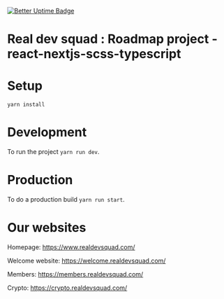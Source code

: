 [![Better Uptime Badge](https://betteruptime.com/status-badges/v1/monitor/5huw.svg)](https://betteruptime.com/?utm_source=status_badge)

# Real dev squad : Roadmap project - react-nextjs-scss-typescript

# Setup

`yarn install`

# Development

To run the project `yarn run dev`.

# Production
    
To do a production build `yarn run start`.

# Our websites

Homepage: https://www.realdevsquad.com/

Welcome website: https://welcome.realdevsquad.com/

Members: https://members.realdevsquad.com/

Crypto: https://crypto.realdevsquad.com/
